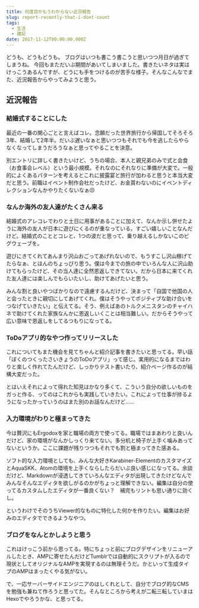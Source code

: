 ```yaml
---
title: 何度目かもうわからない近況報告
slug: report-recently-that-i-dont-count
tags:
  - 生活
  - 雑記
date: 2017-11-12T00:00:00.000Z
---
```

どうも、どうもどうも。
ブログはいつも書こう書こうと思いつつ月日が過ぎてしまうね。
今回もまただいぶ期間があいてしまいました。書きたいネタは実はけっこうあるんですが、どうにも手をつけるのが苦手な様子。そんなこんなでまた、近況報告からやってみようと思う。

## 近況報告
### 結婚式することにした
最近の一番の関心ごとと言えばコレ。念願だった世界旅行から帰国してそろそろ3年、結婚して2年半。だいぶ遅いなぁと思いつつもそれでも今を逃したらやらなくなってしまうだろうなぁと思ってやることを決意。

別エントリに詳しく書きたいけど、うちの場合、本人と親兄弟のみで式と会食（お食事会レベル）という最小規模。それなのにそれなりに準備が大変で。一般的によくあるパターンを考えるとこれに披露宴と旅行が加わると思うと本当大変だと思う。前職はイベント制作会社だったけど、お金貰わないのにイベントディレクションなんかやりたくないなぁ😣

### なんか海外の友人達がたくさん来る
結婚式のアレコレでわりと土日に用事があることに加えて、なんか示し併せたように海外の友人が日本に遊びにくるのが重なっている。すごい嬉しいことなんだけど。結婚式のこととコレと、1つの波だと思って、乗り越えるしかないこのビグウェーブを。

遊びにきてくれてあんまり沢山おごってあげれないので、もうすこし沢山稼げてたらなぁ、とほんのちょっぴり思う。僕は今までの旅の中でいろんな人に沢山助けてもらったけど、その当人達に全然恩返しできてない。だから日本に来てくれた友人達には楽しんでもらいたいし、助けてあげたいと思う。

みんな割と良いやつばかりなので遠慮するんだけど、決まって「自国で他国の人と会ったときに親切にしてあげてくれ。僕はそうやってポジティブな助け合いをつなげていきたい」と伝えてる。そう、例えばあのトルクメニスタンのチャイハネで助けてくれた家族なんかに恩返しいくことは相当難しい。だからそうやって広い意味で恩返しをしてるつもりになってる。

### ToDoアプリ的なやつ作ってリリースした
これについてもまた機会を見てちゃんと紹介記事を書きたいと思ってる。早い話「ぼくのつくったさいきょうのToDoアプリ」って感じ。実用的になるまではわりと楽しく作れてたんだけど、しっかりテスト書いたり、紹介ページ作るのが結構大変だった。

とはいえそれによって得れた知見はかなり多くて、こういう自分の欲しいものをガっと作る、ってのはこれからも実践していきたい。これによって仕事が捗るようになったかっていうのはまた別のお話なんだけど……

### 入力環境がわりと極まってきた
今は贅沢にもErgodoxを家と職場の両方で使ってる。職場ではまあわりと良いんだけど、家の環境がなんかしっくり来てない。多分机と椅子が上手く噛みあってないというか。ここに課題が残りつつもそれでも割と極まってきた感ある。

ソフト的な入力環境としても、みんな大好きKarabiner-ElementのカスタマイズとAquaSKK、Atomの環境を上手くならしたらだいぶ良い感じになってる。余談だけど、Markdownが浸透してきていろんなエディタが出現してきたけどなんでみんなそんなエディタを欲しがるのかがちょっと理解できない。編集は自分の使ってるカスタムしたエディタが一番良くない？　補完もリントも思い通りに効くし。

というわけでそのうちViewer的なものに特化した何かを作りたい。編集はお好みのエディタでできるようなやつ。

### ブログをなんとかしようと思う
これはけっこう前から思ってる。特にちょっと前にブログデザインをリニューアルしたとき、AMPに寄せたんだけどTumblrでは自動的にスクリプトが入るので現状としてオリジナルなAMPを実現するのは無理そうだ。かといって生成タイプのAMPはまったくやる気がない。

で、一応サーバーサイドエンジニアのはしくれとして、自分でブログ的なCMSを勉強も兼ねて作ろうと思ってた。そんなところから考えが二転三転していまはHexoでやろうかな、と思ってる。
